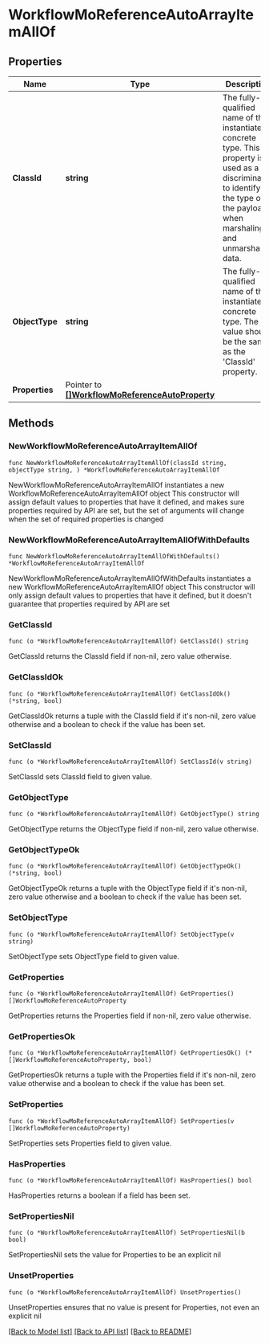 # WorkflowMoReferenceAutoArrayItemAllOf

## Properties

Name | Type | Description | Notes
------------ | ------------- | ------------- | -------------
**ClassId** | **string** | The fully-qualified name of the instantiated, concrete type. This property is used as a discriminator to identify the type of the payload when marshaling and unmarshaling data. | [default to "workflow.MoReferenceAutoArrayItem"]
**ObjectType** | **string** | The fully-qualified name of the instantiated, concrete type. The value should be the same as the &#39;ClassId&#39; property. | [default to "workflow.MoReferenceAutoArrayItem"]
**Properties** | Pointer to [**[]WorkflowMoReferenceAutoProperty**](WorkflowMoReferenceAutoProperty.md) |  | [optional] 

## Methods

### NewWorkflowMoReferenceAutoArrayItemAllOf

`func NewWorkflowMoReferenceAutoArrayItemAllOf(classId string, objectType string, ) *WorkflowMoReferenceAutoArrayItemAllOf`

NewWorkflowMoReferenceAutoArrayItemAllOf instantiates a new WorkflowMoReferenceAutoArrayItemAllOf object
This constructor will assign default values to properties that have it defined,
and makes sure properties required by API are set, but the set of arguments
will change when the set of required properties is changed

### NewWorkflowMoReferenceAutoArrayItemAllOfWithDefaults

`func NewWorkflowMoReferenceAutoArrayItemAllOfWithDefaults() *WorkflowMoReferenceAutoArrayItemAllOf`

NewWorkflowMoReferenceAutoArrayItemAllOfWithDefaults instantiates a new WorkflowMoReferenceAutoArrayItemAllOf object
This constructor will only assign default values to properties that have it defined,
but it doesn't guarantee that properties required by API are set

### GetClassId

`func (o *WorkflowMoReferenceAutoArrayItemAllOf) GetClassId() string`

GetClassId returns the ClassId field if non-nil, zero value otherwise.

### GetClassIdOk

`func (o *WorkflowMoReferenceAutoArrayItemAllOf) GetClassIdOk() (*string, bool)`

GetClassIdOk returns a tuple with the ClassId field if it's non-nil, zero value otherwise
and a boolean to check if the value has been set.

### SetClassId

`func (o *WorkflowMoReferenceAutoArrayItemAllOf) SetClassId(v string)`

SetClassId sets ClassId field to given value.


### GetObjectType

`func (o *WorkflowMoReferenceAutoArrayItemAllOf) GetObjectType() string`

GetObjectType returns the ObjectType field if non-nil, zero value otherwise.

### GetObjectTypeOk

`func (o *WorkflowMoReferenceAutoArrayItemAllOf) GetObjectTypeOk() (*string, bool)`

GetObjectTypeOk returns a tuple with the ObjectType field if it's non-nil, zero value otherwise
and a boolean to check if the value has been set.

### SetObjectType

`func (o *WorkflowMoReferenceAutoArrayItemAllOf) SetObjectType(v string)`

SetObjectType sets ObjectType field to given value.


### GetProperties

`func (o *WorkflowMoReferenceAutoArrayItemAllOf) GetProperties() []WorkflowMoReferenceAutoProperty`

GetProperties returns the Properties field if non-nil, zero value otherwise.

### GetPropertiesOk

`func (o *WorkflowMoReferenceAutoArrayItemAllOf) GetPropertiesOk() (*[]WorkflowMoReferenceAutoProperty, bool)`

GetPropertiesOk returns a tuple with the Properties field if it's non-nil, zero value otherwise
and a boolean to check if the value has been set.

### SetProperties

`func (o *WorkflowMoReferenceAutoArrayItemAllOf) SetProperties(v []WorkflowMoReferenceAutoProperty)`

SetProperties sets Properties field to given value.

### HasProperties

`func (o *WorkflowMoReferenceAutoArrayItemAllOf) HasProperties() bool`

HasProperties returns a boolean if a field has been set.

### SetPropertiesNil

`func (o *WorkflowMoReferenceAutoArrayItemAllOf) SetPropertiesNil(b bool)`

 SetPropertiesNil sets the value for Properties to be an explicit nil

### UnsetProperties
`func (o *WorkflowMoReferenceAutoArrayItemAllOf) UnsetProperties()`

UnsetProperties ensures that no value is present for Properties, not even an explicit nil

[[Back to Model list]](../README.md#documentation-for-models) [[Back to API list]](../README.md#documentation-for-api-endpoints) [[Back to README]](../README.md)


